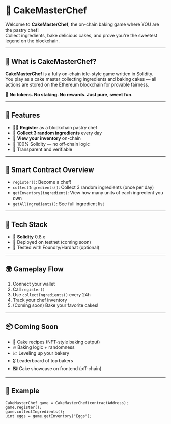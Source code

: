 # 🎂 CakeMasterChef       
        
Welcome to **CakeMasterChef**, the on-chain baking game where YOU are the pastry chef!         
Collect ingredients, bake delicious cakes, and prove you're the sweetest legend on the blockchain.       
      
---      
         
## 🍰 What is CakeMasterChef?      
    
**CakeMasterChef** is a fully on-chain idle-style game written in Solidity.       
You play as a cake master collecting ingredients and baking cakes — all actions are stored on the Ethereum blockchain for provable fairness. 
      
🧁 **No tokens. No staking. No rewards. Just pure, sweet fun.**    
   
---  
     
## 🚀 Features   
    
- 🧑‍🍳 **Register** as a blockchain pastry chef     
- 🛒 **Collect 3 random ingredients** every day   
- 🧺 **View your inventory** on-chain      
- 🔐 100% Solidity — no off-chain logic   
- 📜 Transparent and verifiable    
   
--- 
       
## 🧱 Smart Contract Overview 
 
- `register()`: Become a chef!     
- `collectIngredients()`: Collect 3 random ingredients (once per day)   
- `getInventory(ingredient)`: View how many units of each ingredient you own  
- `getAllIngredients()`: See full ingredient list

---

## 🔧 Tech Stack

- 🧠 **Solidity** 0.8.x  
- 📄 Deployed on testnet (coming soon)  
- 🧪 Tested with Foundry/Hardhat (optional)

---

## 🌍 Gameplay Flow

1. Connect your wallet  
2. Call `register()`  
3. Use `collectIngredients()` every 24h  
4. Track your chef inventory  
5. (Coming soon) Bake your favorite cakes!

---

## 📦 Coming Soon

- 🍓 Cake recipes (NFT-style baking output)  
- 🔥 Baking logic + randomness  
- 📈 Leveling up your bakery  
- 🎖️ Leaderboard of top bakers  
- 🖼️ Cake showcase on frontend (off-chain)

---

## 🤖 Example

```solidity
CakeMasterChef game = CakeMasterChef(contractAddress);
game.register();
game.collectIngredients();
uint eggs = game.getInventory("Eggs");
